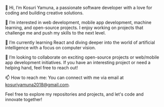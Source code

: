 👋 Hi, I’m Kosuri Yamuna, a passionate software developer with a love for coding and building creative solutions.

👀 I’m interested in web development, mobile app development, machine learning, and open-source projects. I enjoy working on projects that challenge me and push my skills to the next level.

🌱 I’m currently learning React and diving deeper into the world of artificial intelligence with a focus on computer vision.

💞️ I’m looking to collaborate on exciting open-source projects or web/mobile app development initiatives. If you have an interesting project or need a helping hand, feel free to reach out!

📫 How to reach me: You can connect with me via email at kosuriyamuna2018@gmail.com.

Feel free to explore my repositories and projects, and let's code and innovate together!

